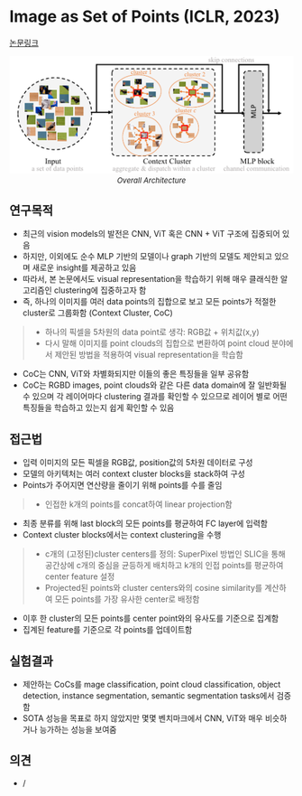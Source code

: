 # Image as Set of Points (ICLR, 2023)

[논문링크](https://arxiv.org/abs/2303.01494v1)

<p align="center">
    <img width="600" alt='fig1' src="./img/01_35_01.png?raw=true"></br>
    <em><font size=2>Overall Architecture</font></em>
</p>

## 연구목적
- 최근의 vision models의 발전은 CNN, ViT 혹은 CNN + ViT 구조에 집중되어 있음
- 하지만, 이외에도 순수 MLP 기반의 모델이나 graph 기반의 모델도 제안되고 있으며 새로운 insight를 제공하고 있음
- 따라서, 본 논문에서도 visual representation을 학습하기 위해 매우 클래식한 알고리즘인 clustering에 집중하고자 함
- 즉, 하나의 이미지를 여러 data points의 집합으로 보고 모든 points가 적절한 cluster로 그룹화함 (Context Cluster, CoC)
> - 하나의 픽셀을 5차원의 data point로 생각: RGB값 + 위치값(x,y)
> - 다시 말해 이미지를 point clouds의 집합으로 변환하여 point cloud 분야에서 제안된 방법을 적용하여 visual representation을 학습함
- CoC는 CNN, ViT와 차별화되지만 이들의 좋은 특징들을 일부 공유함
- CoC는 RGBD images, point clouds와 같은 다른 data domain에 잘 일반화될 수 있으며 각 레이어마다 clustering 결과를 확인할 수 있으므로 레이어 별로 어떤 특징들을 학습하고 있는지 쉽게 확인할 수 있음

## 접근법
- 입력 이미지의 모든 픽셀을 RGB값, position값의 5차원 데이터로 구성
- 모델의 아키텍처는 여러 context cluster blocks을 stack하여 구성
- Points가 주어지면 연산량을 줄이기 위해 points를 수를 줄임
> - 인접한 k개의 points를 concat하여 linear projection함
- 최종 분류를 위해 last block의 모든 points를 평균하여 FC layer에 입력함
- Context cluster blocks에서는 context clustering을 수행
> - c개의 (고정된)cluster centers를 정의: SuperPixel 방법인 SLIC을 통해 공간상에 c개의 중심을 균등하게 배치하고 k개의 인접 points를 평균하여 center feature 설정
> - Projected된 points와 cluster centers와의 cosine similarity를 계산하여 모든 points를 가장 유사한 center로 배정함
- 이후 한 cluster의 모든 points를 center point와의 유사도를 기준으로 집계함
- 집계된 feature를 기준으로 각 points를 업데이트함

## 실험결과
- 제안하는 CoCs를 mage classification, point cloud classification, object detection, instance segmentation, semantic segmentation tasks에서 검증함
- SOTA 성능을 목표로 하지 않았지만 몇몇 벤치마크에서 CNN, ViT와 매우 비슷하거나 능가하는 성능을 보여줌

## 의견
- /